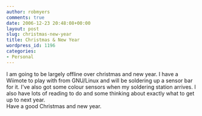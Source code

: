 ```yaml
---
author: robmyers
comments: true
date: 2006-12-23 20:48:08+00:00
layout: post
slug: christmas-new-year
title: Christmas & New Year
wordpress_id: 1196
categories:
- Personal
---
```


I am going to be largely offline over christmas and new year. I have a Wiimote to play with from GNU/Linux and will be soldering up a sensor bar for it. I've also got some colour sensors when my soldering station arrives. I also have lots of reading to do and some thinking about exactly what to get up to next year.  
Have a good Christmas and new year.  


